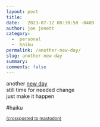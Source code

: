 ```yaml
---
layout: post
title:  
date:   2023-07-12 08:30:50 -0400
author: joe jenett
category:
  -  personal
  -  haiku
permalink: /another-new-day/
slug: another-new-day
summary: 
comments: false
---
```


<p>
another <a href="https://joejenett.com/newday/">new day</a><br>
still time for needed change<br>
just make it happen
</p>

#haiku  


<a href="https://brid.gy/publish/mastodon"><small>(crossposted to mastodon)</small></a>